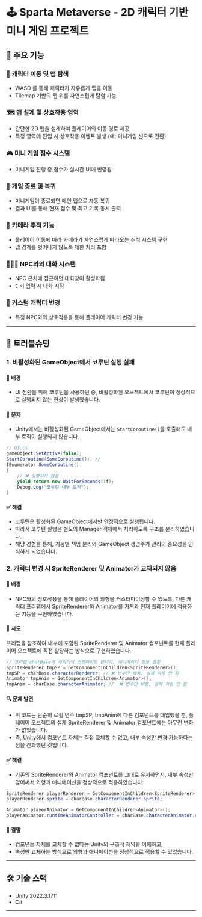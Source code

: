 # 🕹️ Sparta Metaverse - 2D 캐릭터 기반 미니 게임 프로젝트

## 🔧 주요 기능

### 🚶 캐릭터 이동 및 맵 탐색
- WASD 를 통해 캐릭터가 자유롭게 맵을 이동
- Tilemap 기반의 맵 위를 자연스럽게 탐험 가능

### 🗺️ 맵 설계 및 상호작용 영역
- 간단한 2D 맵을 설계하여 플레이어의 이동 경로 제공
- 특정 영역에 진입 시 상호작용 이벤트 발생 (예: 미니게임 씬으로 전환)

### 🎮 미니 게임 점수 시스템
- 미니게임 진행 중 점수가 실시간 UI에 반영됨

### 🔁 게임 종료 및 복귀
- 미니게임이 종료되면 메인 맵으로 자동 복귀
- 결과 UI를 통해 현재 점수 및 최고 기록 동시 출력

### 🎥 카메라 추적 기능
- 플레이어 이동에 따라 카메라가 자연스럽게 따라오는 추적 시스템 구현
- 맵 경계를 벗어나지 않도록 제한 처리 포함

### 🧑‍🤝‍🧑 NPC와의 대화 시스템
- NPC 근처에 접근하면 대화창이 활성화됨
- `E` 키 입력 시 대화 시작

### 🎨 커스텀 캐릭터 변경
- 특정 NPC와의 상호작용을 통해 플레이어 캐릭터 변경 가능

---

## 🧩 트러블슈팅

### 1. 비활성화된 GameObject에서 코루틴 실행 실패

#### 🧭 배경
- UI 전환을 위해 코루틴을 사용하던 중, 비활성화된 오브젝트에서 코루틴이 정상적으로 실행되지 않는 현상이 발생했습니다.

#### 🚨 문제
- Unity에서는 비활성화된 GameObject에서는 `StartCoroutine()`을 호출해도 내부 로직이 실행되지 않습니다.

```csharp
// UI.cs
gameObject.SetActive(false);
StartCoroutine(SomeCoroutine()); // 
IEnumerator SomeCoroutine()
{
    // ❌ 실행되지 않음
    yield return new WaitForSeconds(1f);
    Debug.Log("코루틴 내부 로직");
}
```
#### ✅ 해결
- 코루틴은 활성화된 GameObject에서만 안정적으로 실행됩니다.
- 따라서 코루틴 실행은 별도의 Manager 객체에서 처리하도록 구조를 분리하였습니다.
- 해당 경험을 통해, 기능별 책임 분리와 GameObject 생명주기 관리의 중요성을 인식하게 되었습니다.

### 2. 캐릭터 변경 시 SpriteRenderer 및 Animator가 교체되지 않음

#### 🧭 배경
- NPC와의 상호작용을 통해 플레이어의 외형을 커스터마이징할 수 있도록,
다른 캐릭터 프리팹에서 SpriteRenderer와 Animator를 가져와 현재 플레이어에 적용하는 기능을 구현하였습니다.

#### 🚨 시도
프리팹을 참조하여 내부에 포함된 SpriteRenderer 및 Animator 컴포넌트를 현재 플레이어 오브젝트에 직접 할당하는 방식으로 구현하였습니다.

```csharp
// 프리팹 charBase에 캐릭터의 스프라이트 렌더러, 애니메이터 정보 설정
SpriteRenderer tmpSP = GetComponentInChildren<SpriteRenderer>();
tmpSP = charBase.characterRenderer; // ❌ 변수만 바뀜, 실제 적용 안 됨
Animator tmpAnim = GetComponentInChildren<Animator>();
tmpAnim = charBase.characterAnimator; //  ❌ 변수만 바뀜, 실제 적용 안 됨
```

#### 🔍 문제 발견
- 위 코드는 단순히 로컬 변수 tmpSP, tmpAnim에 다른 컴포넌트를 대입했을 뿐,
플레이어 오브젝트의 실제 SpriteRenderer 및 Animator 컴포넌트에는 아무런 변화가 없었습니다.
- 즉, Unity에서 컴포넌트 자체는 직접 교체할 수 없고, 내부 속성만 변경 가능하다는 점을 간과했던 것입니다.

#### ✅ 해결
- 기존의 SpriteRenderer와 Animator 컴포넌트를 그대로 유지하면서,
내부 속성만 덮어써서 외형과 애니메이션을 정상적으로 적용하였습니다:

```csharp
SpriteRenderer playerRenderer = GetComponentInChildren<SpriteRenderer>();
playerRenderer.sprite = charBase.characterRenderer.sprite;

Animator playerAnimator = GetComponentInChildren<Animator>();
playerAnimator.runtimeAnimatorController = charBase.characterAnimator.runtimeAnimatorController;
```

#### 🏁 결말
- 컴포넌트 자체를 교체할 수 없다는 Unity의 구조적 제약을 이해하고,
- 속성만 교체하는 방식으로 외형과 애니메이션을 정상적으로 적용할 수 있었습니다.

---

## 🛠️ 기술 스택
- Unity 2022.3.17f1
- C#

---
